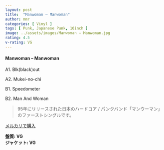 ```yaml
---
layout: post
title:  "Manwoman – Manwoman"
author: mmr
categories: [ Vinyl ]
tags: [ Punk, Japanese Punk, 10inch ]
image: ../assets/images/Manwoman – Manwoman.jpg
rating: 4.5
v-rating: VG
---
```


#### Manwoman – Manwoman


A1. Blk(black)out


A2. Mukei-no-chi


B1. Speedometer


B2. Man And Woman


> 95年にリリースされた日本のハードコア / パンクバンド「マンウーマン」のファーストシングルです。


[メルカリで購入](https://jp.mercari.com/item/m46814457892)


<div class="mt-4 mb-4 d-flex align-items-center">
<strong class="mr-1">盤質: VG</strong>
</div>
<div class="mt-4 mb-4 d-flex align-items-center">
<strong class="mr-1">ジャケット: VG</strong>
</div>